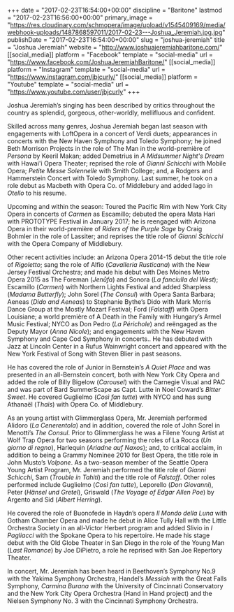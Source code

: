 +++
date = "2017-02-23T16:54:00+00:00"
discipline = "Baritone"
lastmod = "2017-02-23T16:56:00+00:00"
primary_image = "https://res.cloudinary.com/schmopera/image/upload/v1545409169/media/webhook-uploads/1487868597011/2017-02-23---Joshua_Jeremiah.jpg.jpg"
publishDate = "2017-02-23T16:54:00+00:00"
slug = "joshua-jeremiah"
title = "Joshua Jeremiah"
website = "http://www.joshuajeremiahbaritone.com/"
[[social_media]]
platform = "Facebook"
template = "social-media"
url = "https://www.facebook.com/JoshuaJeremiahBaritone/"
[[social_media]]
platform = "Instagram"
template = "social-media"
url = "https://www.instagram.com/jbjcurly/"
[[social_media]]
platform = "Youtube"
template = "social-media"
url = "https://www.youtube.com/user/jbjcurly"
+++

Joshua Jeremiah’s singing has been described by critics throughout the country as splendid, gorgeous, other-worldly, mellifluous and confident.
 
Skilled across many genres, Joshua Jeremiah began last season with engagements with LoftOpera in a concert of Verdi duets; appearances in concerts with the New Haven Symphony and Toledo Symphony; he joined Beth Morrison Projects in the role of The Man in the world-première of *Persona* by Keeril Makan; added Demetrius in *A Midsummer Night's Dream* with Hawai'i Opera Theater; reprised the role of *Gianni Schicchi* with Mobile Opera; *Petite Messe Solennelle* with Smith College; and, a Rodgers and Hammerstein Concert with Toledo Symphony. Last summer, he took on a role debut as Macbeth with Opera Co. of Middlebury and added Iago in *Otello* to his resume.

Upcoming and within the season: Toured the Pacific Rim with New York City Opera in concerts of *Carmen* as Escamillo; debuted the opera Mata Hari with PROTOTYPE Festival in January 2017; he is reengaged with Arizona Opera in their world-première of *Riders of the Purple Sage* by Craig Bohmler in the role of Lassiter; and reprises the title role of *Gianni Schicchi* with the Opera Company of Middlebury.

Other recent activities include: an Arizona Opera 2014-15 debut the title role of *Rigoletto*; sang the role of Alfio (*Cavalleria Rusticana*) with the New Jersey Festival Orchestra; and made his debut with Des Moines Metro Opera 2015 as The Foreman (*Jenůfa*) and Sonora (*La fanciulla del West*); Escamillo (*Carmen*) with Northern Lights Festival and added Sharpless (*Madama Butterfly*); John Sorel (*The Consul*) with Opera Santa Barbara; Aeneas (*Dido and Aeneas*) to Stephanie Bythe’s Dido with Mark Morris Dance Group at the Mostly Mozart Festival; Ford (*Falstaff*) with Opera Louisiane; a world première of A Death in the Family with Hungary’s Armel Music Festival; NYCO as Don Pedro (*La Périchole*) and reëngaged as the Deputy Mayor (*Anna Nicole*); and engagements with the New Haven Symphony and Cape Cod Symphony in concerts.. He has debuted with Jazz at Lincoln Center in a Rufus Wainwright concert and appeared with the New York Festival of Song with Steven Blier in past seasons.

He has covered the role of Junior in Bernstein’s *A Quiet Place* and was presented in an all-Bernstein concert, both with New York City Opera and added the role of Billy Bigelow (*Carousel*) with the Carnegie Visual and PAC and was part of Bard SummerScape as Capt. Lutte in Noel Coward’s *Bitter Sweet*. He covered Guglielmo (*Così fan tutte*) with NYCO and has sung Athanaël (*Thaïs*) with Opera Co. of Middlebury. 

As an young artist with Glimmerglass Opera, Mr. Jeremiah performed Alidoro (*La Cenerentola*) and in addition, covered the role of John Sorel in Menotti’s *The Consul*. Prior to Glimmerglass he was a Filene Young Artist at Wolf Trap Opera for two seasons performing the roles of La Rocca (*Un giorno di regno*), Harlequin (*Ariadne auf Naxos*); and, to critical acclaim, in addition to being a Grammy Nominee 2010 for Best Opera, the title role in John Musto’s *Volpone*. As a two-season member of the Seattle Opera Young Artist Program, Mr. Jeremiah performed the title role of *Gianni Schicchi*, Sam (*Trouble in Tahiti*) and the title role of *Falstaff*. Other roles performed include Guglielmo (*Così fan tutte*), Leporello (*Don Giovanni*), Peter (*Hänsel und Gretel*), Griswald (*The Voyage of Edgar Allen Poe*) by Argento and Sid (*Albert Herring*). 

He covered the role of Buonofede in Haydn’s opera *Il Mondo della Luna* with Gotham Chamber Opera and made he debut in Alice Tully Hall with the Little Orchestra Society in an all-Victor Herbert program and added Slivio in *I Pagliacci* with the Spokane Opera to his repertoire. He made his stage debut with the Old Globe Theater in San Diego in the role of the Young Man (*Last Romance*) by Joe DiPietro, a role he reprised with San Joe Repertory Theater.
 
In concert, Mr. Jeremiah has been heard in Beethoven’s Symphony No.9 with the Yakima Symphony Orchestra, Handel’s *Messiah* with the Great Falls Symphony, *Carmina Burana* with the University of Cincinnati Conservatory and the New York City Opera Orchestra (Hand in Hand project) and the Nielsen Symphony No. 3 with the Cincinnati Symphony Orchestra. 
